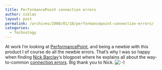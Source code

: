 ```yaml
---
title: PerformancePoint connection errors
author: niklas
layout: post
permalink: /archives/2008/01/10/performancepoint-connection-errors/
categories:
  - Technology
---
```

At work I&#8217;m looking at [PerformancePoint][1], and being a newbie with this product I of course do all the newbie errors. That&#8217;s why I was so happy when finding [Nick Barclay][2]&#8216;s blogpost where he explains all about the way-to-common [connection errors][3]. Big thank you to Nick. <img src='http://blog.saers.com/wp-includes/images/smilies/icon_smile.gif' alt=':-)' class='wp-smiley' />

 [1]: http://office.microsoft.com/en-us/performancepoint/FX101680481033.aspx
 [2]: http://nickbarclay.blogspot.com/
 [3]: http://nickbarclay.blogspot.com/2007/11/pps-data-source-connection-problems.html
